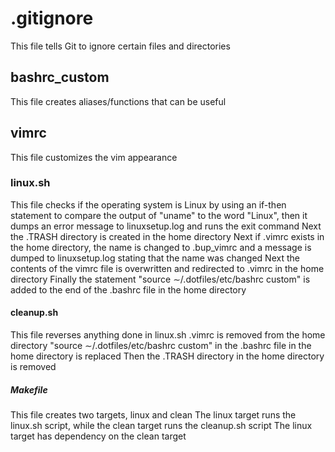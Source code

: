 # .gitignore
This file tells Git to ignore certain files and directories
## bashrc_custom
This file creates aliases/functions that can be useful
## vimrc
This file customizes the vim appearance
### linux.sh
This file checks if the operating system is Linux by using an if-then statement to compare the output of "uname" to the word "Linux", then it dumps an error message to linuxsetup.log and runs the exit command
Next the .TRASH directory is created in the home directory
Next if .vimrc exists in the home directory, the name is changed to .bup_vimrc and a message is dumped to linuxsetup.log stating that the name was changed
Next the contents of the vimrc file is overwritten and redirected to .vimrc in the home directory
Finally the statement "source ∼/.dotfiles/etc/bashrc custom" is added to the end of the .bashrc file in the home directory
#### cleanup.sh
This file reverses anything done in linux.sh
.vimrc is removed from the home directory
"source ∼/.dotfiles/etc/bashrc custom" in the .bashrc file in the home directory is replaced
Then the .TRASH directory in the home directory is removed
##### Makefile
This file creates two targets, linux and clean
The linux target runs the linux.sh script, while the clean target runs the cleanup.sh script
The linux target has dependency on the clean target
